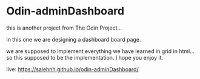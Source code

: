 # Odin-adminDashboard

this is another project from The Odin Project...

in this one we are designing a dashboard board page.

we are supposed to implement everything we have learned in grid in html... so this supposed to be the implementation. I hope you enjoy it.

live: https://salehnh.github.io/odin-adminDashboard/

